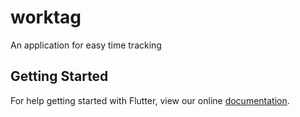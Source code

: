 # worktag

An application for easy time tracking

## Getting Started

For help getting started with Flutter, view our online
[documentation](https://flutter.io/).
